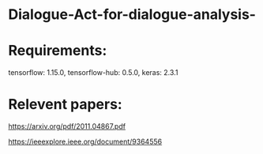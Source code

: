 # Dialogue-Act-for-dialogue-analysis-
# Requirements:
  tensorflow: 1.15.0,
  tensorflow-hub: 0.5.0,
  keras: 2.3.1
# Relevent papers:
  https://arxiv.org/pdf/2011.04867.pdf
  
 https://ieeexplore.ieee.org/document/9364556
